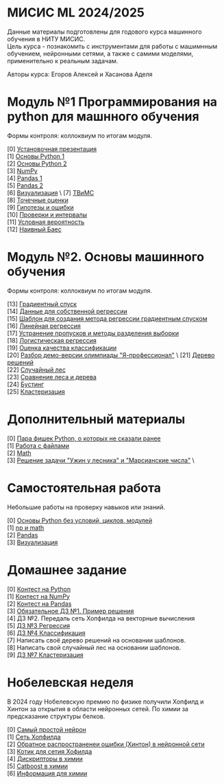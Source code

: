 # МИСИС ML 2024/2025

Данные материалы подготовлены для годового курса машинного обучения в НИТУ МИСИС. \
Цель курса - познакомить с инструментами для работы с машимнным обучением, нейронными сетями, а также с самими моделями, применительно к реальным задачам. 

Авторы курса: Егоров Алексей и Хасанова Аделя

# Модуль №1 Программирования на python для машнного обучения

Формы контроля: коллоквиум по итогам модуля.

[0] [Установочная презентация](https://github.com/ShadarRim/24MISISAI/blob/main/%D0%92%D0%B2%D0%B5%D0%B4%D0%B5%D0%BD%D0%B8%D0%B5%20ML%201.pptx) \
[1] [Основы Python 1](https://github.com/ShadarRim/24MISISAI/blob/main/00_%D0%9E%D1%81%D0%BD%D0%BE%D0%B2%D1%8B_Python_1.ipynb) \
[2] [Основы Python 2](https://github.com/ShadarRim/24MISISAI/blob/main/01_%D0%9E%D1%81%D0%BD%D0%BE%D0%B2%D1%8B_Python_2.ipynb) \
[3] [NumPy](https://github.com/ShadarRim/24MISISAI/blob/main/02_Numpy.ipynb) \
[4] [Pandas 1](https://github.com/ShadarRim/24MISISAI/blob/main/03_Pandas.ipynb) \
[5] [Pandas 2](https://github.com/ShadarRim/24MISISAI/blob/main/04_Pandas.ipynb) \
[6] [Визуализация](https://github.com/ShadarRim/24MISISAI/blob/main/05_%D0%92%D0%B8%D0%B7%D1%83%D0%B0%D0%BB%D0%B8%D0%B7%D0%B0%D1%86%D0%B8%D1%8F_(Matplotlib%2C_seaborn).ipynb) \
[7] [ТВиМС](https://github.com/ShadarRim/24MISISAI/blob/main/07_%D0%97%D0%BD%D0%B0%D0%BA%D0%BE%D0%BC%D1%81%D1%82%D0%B2%D0%BE%20%D1%81%20%D1%8D%D0%BB%D0%B5%D0%BC%D0%B5%D0%BD%D1%82%D0%B0%D0%BC%D0%B8%20%D0%A2%D0%92%D0%B8%D0%9C%D0%A1.ipynb) \
[8] [Точечные оценки](https://github.com/ShadarRim/24MISISAI/blob/main/08_%D0%A2%D0%BE%D1%87%D0%B5%D1%87%D0%BD%D1%8B%D0%B5%20%D0%BE%D1%86%D0%B5%D0%BD%D0%BA%D0%B8%20%D0%A2%D0%92%D0%B8%D0%9C%D0%A1.ipynb) \
[9] [Гипотезы и ошибки](https://github.com/ShadarRim/24MISISAI/blob/main/09_%D0%93%D0%B8%D0%BF%D0%BE%D1%82%D0%B5%D0%B7%D1%8B%20%D0%B8%20%D0%BE%D1%88%D0%B8%D0%B1%D0%BA%D0%B8.ipynb) \
[10] [Проверки и интервалы](https://github.com/ShadarRim/24MISISAI/blob/main/10_%D0%9F%D1%80%D0%BE%D0%B2%D0%B5%D1%80%D0%BA%D0%B8.ipynb) \
[11] [Условная вероятность](https://github.com/ShadarRim/24MISISAI/blob/main/13_%D0%A3%D1%81%D0%BB%D0%BE%D0%B2%D0%BD%D0%B0%D1%8F%20%D0%B2%D0%B5%D1%80%D0%BE%D1%8F%D1%82%D0%BD%D0%BE%D1%81%D1%82%D1%8C.ipynb) \
[12] [Наивный Баес](https://github.com/ShadarRim/24MISISAI/blob/main/11_%D0%9D%D0%B0%D0%B8%D0%B2%D0%BD%D1%8B%D0%B9_%D0%B1%D0%B0%D0%B5%D1%81.ipynb) 


# Модуль №2. Основы машинного обучения

Формы контроля: коллоквиум по итогам модуля.

[13] [Градиентный спуск](https://github.com/ShadarRim/24MISISAI/blob/main/14_%D0%93%D1%80%D0%B0%D0%B4%D0%B8%D0%B5%D0%BD%D1%82%D0%BD%D1%8B%D0%B9%20%D1%81%D0%BF%D1%83%D1%81%D0%BA.ipynb) \
[14] [Данные для собственной регрессии](https://github.com/ShadarRim/24MISISAI/blob/main/16_salary_data.csv) \
[15] [Шаблон для создания метода регрессии градиентным спуском](https://github.com/ShadarRim/24MISISAI/blob/main/15_LinReg_scratch.ipynb) \
[16] [Линейная регрессия](https://github.com/ShadarRim/24MISISAI/blob/main/17_%D0%9B%D0%B8%D0%BD%D0%B5%D0%B9%D0%BD%D1%8B%D0%B5_%D0%BC%D0%B5%D1%82%D0%BE%D0%B4%D1%8B_%D1%80%D0%B5%D0%B3%D1%80%D0%B5%D1%81%D1%81%D0%B8%D0%B8_%D0%9B%D0%B8%D0%BD%D0%B5%D0%B9%D0%BD%D0%B0%D1%8F_%D1%80%D0%B5%D0%B3%D1%80%D0%B5%D1%81%D1%81%D0%B8%D1%8F_1_1.ipynb) \
[17] [Устранение пропусков и методы разделения выборки](https://github.com/ShadarRim/24MISISAI/blob/main/18_%D0%9B%D0%B8%D0%BD%D0%B5%D0%B9%D0%BD%D1%8B%D0%B5_%D0%BC%D0%B5%D1%82%D0%BE%D0%B4%D1%8B_%D1%80%D0%B5%D0%B3%D1%80%D0%B5%D1%81%D1%81%D0%B8%D0%B8_%D0%9B%D0%B8%D0%BD%D0%B5%D0%B9%D0%BD%D0%B0%D1%8F_%D1%80%D0%B5%D0%B3%D1%80%D0%B5%D1%81%D1%81%D0%B8%D1%8F_2.ipynb) \
[18] [Логистическая регрессия](https://github.com/ShadarRim/24MISISAI/blob/main/19_%D0%9B%D0%BE%D0%B3%D0%B8%D1%81%D1%82%D0%B8%D1%87%D0%B5%D1%81%D0%BA%D0%B0%D1%8F_%D1%80%D0%B5%D0%B3%D1%80%D0%B5%D1%81%D1%81%D0%B8%D1%8F.ipynb) \
[19] [Оценка качества классификации](https://github.com/ShadarRim/24MISISAI/blob/main/20_%D0%9E%D1%86%D0%B5%D0%BD%D0%BA%D0%B0_%D0%BA%D0%B0%D1%87%D0%B5%D1%81%D1%82%D0%B2%D0%B0_%D0%BA%D0%BB%D0%B0%D1%81%D1%81%D0%B8%D1%84%D0%B8%D0%BA%D0%B0%D1%86%D0%B8%D0%B8.ipynb) \
[20] [Разбор демо-версии олимпиады "Я-профессионал"](https://github.com/ShadarRim/24MISISAI/blob/main/21_%D0%AF_%D0%BF%D1%80%D0%BE%D1%84%D0%B8_2024_(%D0%B4%D0%B5%D0%BC%D0%BE%D0%B2%D0%B5%D1%80%D1%81%D0%B8%D1%8F_%D0%98%D0%98).ipynb) \
[21] [Дерево решений](https://github.com/ShadarRim/24MISISAI/blob/main/22_%D0%94%D0%B5%D1%80%D0%B5%D0%B2%D0%BE_%D1%80%D0%B5%D1%88%D0%B5%D0%BD%D0%B8%D1%8F.ipynb) \
[22] [Случайный лес](https://github.com/ShadarRim/24MISISAI/blob/main/23_%D0%A1%D0%BB%D1%83%D1%87%D0%B0%D0%B9%D0%BD%D1%8B%D0%B9_%D0%BB%D0%B5%D1%81.ipynb) \
[23] [Сравнение леса и дерева](https://github.com/ShadarRim/24MISISAI/blob/main/24_%D0%A1%D1%80%D0%B0%D0%B2%D0%BD%D0%B5%D0%BD%D0%B8%D0%B5_%D0%BB%D0%B5%D1%81%D0%B0_%D0%B8_%D0%B4%D0%B5%D1%80%D0%B5%D0%B2%D0%B0_%2B_%D0%BF%D0%BE%D0%B4%D0%B1%D0%BE%D1%80_%D0%BF%D0%B0%D1%80%D0%B0%D0%BC%D0%B5%D1%82%D1%80%D0%BE%D0%B2.ipynb) \
[24] [Бустинг](https://github.com/ShadarRim/24MISISAI/blob/main/25_%D0%91%D1%83%D1%81%D1%82%D0%B8%D0%BD%D0%B3.ipynb) \
[25] [Кластеризация](https://github.com/ShadarRim/24MISISAI/blob/main/26_%D0%9A%D0%BB%D0%B0%D1%81%D1%82%D0%B5%D1%80%D0%B8%D0%B7%D0%B0%D1%86%D0%B8%D1%8F.ipynb)

# Дополнительный материалы
[0] [Пара фишек Python, о которых не сказали ранее](https://github.com/ShadarRim/24MISISAI/blob/main/a00_%D0%9F%D0%B0%D1%80%D0%B0_%D1%84%D0%B8%D1%88%D0%B5%D0%BA.ipynb) \
[1] [Работа с файлами](https://github.com/ShadarRim/24MISISAI/blob/main/a01_%D0%A0%D0%B0%D0%B1%D0%BE%D1%82%D0%B0_%D1%81_%D1%84%D0%B0%D0%B9%D0%BB%D0%B0%D0%BC%D0%B8.ipynb) \
[2] [Math](https://github.com/ShadarRim/24MISISAI/blob/main/a02_%D0%9C%D0%BE%D0%B4%D1%83%D0%BB%D1%8C_math.ipynb) \
[3] [Решение задачи "Ужин у лесника" и "Марсианские числа"](https://ntcontest.ru/docs/7.%20%D0%9C%D0%B0%D1%82%D0%B5%D1%80%D0%B8%D0%B0%D0%BB%D1%8B%20%D0%B7%D0%B0%D0%B4%D0%B0%D0%BD%D0%B8%D0%B9%20%D0%98%D0%91%2023-24.pdf) \

# Самостоятельная работа

Небольшие работы на проверку навыков или знаний.

[0] [Основы Python без условий, циклов, модулей](https://contest.yandex.ru/contest/67826/enter) \
[1] [np и math](https://contest.yandex.ru/contest/68634/enter) \
[2] [Pandas](https://contest.yandex.ru/contest/69326/enter) \
[3] [Визуализация](https://github.com/ShadarRim/24MISISAI/blob/main/06_%D0%92%D0%B8%D0%B7%D1%83%D0%B0%D0%BB%D0%B8%D0%B7%D0%B0%D1%86%D0%B8%D1%8F_(%D1%81%D0%B0%D0%BC_%D1%80%D0%B0%D0%B1%D0%BE%D1%82%D0%B0).ipynb)

# Домашнее задание

[0] [Контест на Python](https://contest.yandex.ru/contest/67569/enter) \
[1] [Контест на NumPy](https://contest.yandex.ru/contest/67827/enter) \
[2] [Контест на Pandas](https://contest.yandex.ru/contest/68635/enter) \
[3] [Обязательное ДЗ №1. Пример решения](https://github.com/ShadarRim/24MISISAI/blob/main/12_%D0%9F%D1%80%D0%B8%D0%BC%D0%B5%D1%80%20%D1%80%D0%B5%D1%88%D0%B5%D0%BD%D0%B8%D1%8F%20%D0%BF%D0%B5%D1%80%D0%B2%D0%BE%D0%B3%D0%BE%20%D0%BE%D0%B1%D1%8F%D0%B7%D0%B0%D1%82%D0%B5%D0%BB%D1%8C%D0%BD%D0%BE%D0%B3%D0%BE%20%D0%B4%D0%B7.ipynb) \
[4] ДЗ №2. Передаль сеть Хопфилда на векторные вычисления \
[5] [ДЗ №3 Регрессия](https://www.kaggle.com/t/3178881f12204389933351e33670c500) \
[6] [ДЗ №4 Классификация](https://www.kaggle.com/competitions/passenger-satisfaction-2024/overview) \
[7] Написать своё дерево решений на основании шаблонов. \
[8] Написать свой случайный лес на основании шаблонов.  \
[9] [ДЗ №7 Кластеризация](https://www.kaggle.com/competitions/physical-activity-clustering/overview)

# Нобелевская неделя

В 2024 году Нобелевскую премию по физике получили Хопфилд и Хинтон за открытия в области нейронных сетей. По химии за предсказание структуры белков.

[0] [Самый простой нейрон](https://github.com/ShadarRim/24MISISAI/blob/main/n00_%D0%9E%D0%B1%D1%83%D1%87%D0%B5%D0%BD%D0%B8%D0%B5_%D0%B1%D0%B5%D0%B7_%D0%B3%D1%80%D0%B0%D0%B4%D0%B8%D0%B5%D0%BD%D1%82%D0%B0.ipynb) \
[1] [Сеть Хопфилда](https://github.com/ShadarRim/24MISISAI/blob/main/n03_%D0%A5%D0%BE%D0%BF%D1%84%D0%B8%D0%BB%D0%B4.ipynb) \
[2] [Обратное распространенеи ошибки (Хинтон) в нейронной сети](https://github.com/ShadarRim/24MISISAI/blob/main/n02_%D0%9D%D0%B5%D0%B9%D1%80%D0%BE%D1%81%D0%B5%D1%82%D1%8C_%D1%81_%D0%BD%D1%83%D0%BB%D1%8F.ipynb) \
[3] [Котик для сетия Хофилда](https://github.com/ShadarRim/24MISISAI/blob/main/n04_cat.jpg) \
[4] [Дискрипторы в химии](https://github.com/ShadarRim/24MISISAI/blob/main/n05_Cehm_Descr.ipynb) \
[5] [Catboost в химии](https://github.com/ShadarRim/24MISISAI/blob/main/n06_Chem_Catboost.ipynb) \
[6] [Информация для химии](https://github.com/ShadarRim/24MISISAI/blob/main/n07_data.xlsx) 